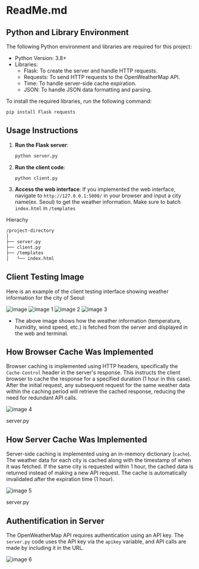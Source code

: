 # ReadMe.md

## **Python and Library Environment**

The following Python environment and libraries are required for this project:

- Python Version: 3.8+
- Libraries:
    - Flask: To create the server and handle HTTP requests.
    - Requests: To send HTTP requests to the OpenWeatherMap API.
    - Time: To handle server-side cache expiration.
    - JSON: To handle JSON data formatting and parsing.

To install the required libraries, run the following command:

```bash
pip install Flask requests
```

## Usage Instructions

1. **Run the Flask server**:
    
    ```bash
    python server.py
    ```
    
2. **Run the client code**:
    
    ```bash
    python client.py
    ```
    
3. **Access the web interface**:
If you implemented the web interface, navigate to `http://127.0.0.1:5000/` in your browser and input a city name(ex. Seoul) to get the weather information. Make sure to batch `index.html` in `/templates`

Hierachy

```bash
/project-directory
│
├── server.py  
├── client.py  
├── /templates
│   └── index.html   
```

## Client Testing Image

Here is an example of the client testing interface showing weather information for the city of Seoul:

![image](https://github.com/user-attachments/assets/88ebd297-dab7-4ef8-8644-240c3ac2abf2)
![image 1](https://github.com/user-attachments/assets/47025f0f-81e5-400d-bac9-f2560c951e99)
![image 2](https://github.com/user-attachments/assets/2449eb37-cbd4-4136-bab4-c88e5fc2400f)
![image 3](https://github.com/user-attachments/assets/118b9dbc-f8b1-40ab-93a6-437fc24e2a57)

- The above image shows how the weather information (temperature, humidity, wind speed, etc.) is fetched from the server and displayed in the web and terminal.

## How Browser Cache Was Implemented

Browser caching is implemented using HTTP headers, specifically the `Cache-Control` header in the server's response. This instructs the client browser to cache the response for a specified duration (1 hour in this case). After the initial request, any subsequent request for the same weather data within the caching period will retrieve the cached response, reducing the need for redundant API calls.

![image 4](https://github.com/user-attachments/assets/143fe5c3-d7d1-4798-960d-2a94d21ee595)

server.py

## How Server Cache Was Implemented

Server-side caching is implemented using an in-memory dictionary (`cache`). The weather data for each city is cached along with the timestamp of when it was fetched. If the same city is requested within 1 hour, the cached data is returned instead of making a new API request. The cache is automatically invalidated after the expiration time (1 hour).

![image 5](https://github.com/user-attachments/assets/ccc6855c-3ada-42c6-bd8d-264477bd7874)

server.py

## Authentification in Server

The OpenWeatherMap API requires authentication using an API key. The `server.py` code uses the API key via the `apikey` variable, and API calls are made by including it in the URL.

![image 6](https://github.com/user-attachments/assets/1d531e7c-4f1e-4bba-901b-20efa64f15dc)
